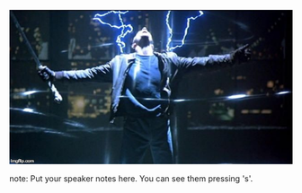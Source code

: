 ![There Can Only Be One](images/only-one.jpg)

note:
    Put your speaker notes here.
    You can see them pressing 's'.
